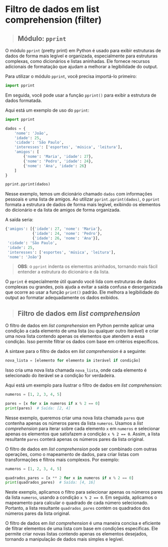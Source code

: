 # Filtro de dados em list comprehension (filter)

> ## **Módulo: `pprint`**

O módulo `pprint` (pretty print) em Python é usado para exibir estruturas de dados de forma mais legível e organizada, especialmente para estruturas complexas, como dicionários e listas aninhadas. Ele fornece recursos adicionais de formatação que ajudam a melhorar a legibilidade do output.

Para utilizar o módulo `pprint`, você precisa importá-lo primeiro:

```python
import pprint
```

Em seguida, você pode usar a função `pprint()` para exibir a estrutura de dados formatada.

Aqui está um exemplo de uso do `pprint`:

```python
import pprint

dados = {
    'nome': 'João',
    'idade': 25,
    'cidade': 'São Paulo',
    'interesses': ['esportes', 'música', 'leitura'],
    'amigos': [
        {'nome': 'Maria', 'idade': 27},
        {'nome': 'Pedro', 'idade': 24},
        {'nome': 'Ana', 'idade': 26}
    ]
}

pprint.pprint(dados)
```

Nesse exemplo, temos um dicionário chamado `dados` com informações pessoais e uma lista de amigos. Ao utilizar `pprint.pprint(dados)`, o `pprint` formata a estrutura de dados de forma mais legível, exibindo os elementos do dicionário e da lista de amigos de forma organizada.

A saída seria:

```python
{'amigos': [{'idade': 27, 'nome': 'Maria'},
            {'idade': 24, 'nome': 'Pedro'},
            {'idade': 26, 'nome': 'Ana'}],
 'cidade': 'São Paulo',
 'idade': 25,
 'interesses': ['esportes', 'música', 'leitura'],
 'nome': 'João'}
```

> **OBS**: o `pprint` indenta os elementos aninhados, tornando mais fácil entender a estrutura do dicionário e da lista.

O `pprint` é especialmente útil quando você lida com estruturas de dados complexas ou grandes, pois ajuda a evitar a saída confusa e desorganizada que ocorre ao usar a função `print()` padrão. Ele melhora a legibilidade do output ao formatar adequadamente os dados exibidos.

> ## **Filtro de dados em _list comprehension_**

O filtro de dados em _list comprehension_ em Python permite aplicar uma condição a cada elemento de uma lista (ou qualquer outro iterável) e criar uma nova lista contendo apenas os elementos que atendem a essa condição. Isso permite filtrar os dados com base em critérios específicos.

A sintaxe para o filtro de dados em _list comprehension_ é a seguinte:

```python
nova_lista = [elemento for elemento in iterável if condição]
```

Isso cria uma nova lista chamada `nova_lista`, onde cada elemento é selecionado do iterável se a condição for verdadeira.

Aqui está um exemplo para ilustrar o filtro de dados em _list comprehension_:

```python
numeros = [1, 2, 3, 4, 5]

pares = [x for x in numeros if x % 2 == 0]
print(pares)  # Saída: [2, 4]
```

Nesse exemplo, queremos criar uma nova lista chamada `pares` que contenha apenas os números pares da lista `numeros`. Usamos a _list comprehension_ para iterar sobre cada elemento `x` em `numeros` e selecionar apenas os elementos que satisfazem a condição `x % 2 == 0`. Assim, a lista resultante `pares` conterá apenas os números pares da lista original.

O filtro de dados em _list comprehension_ pode ser combinado com outras operações, como o mapeamento de dados, para criar listas com transformações e filtros mais complexos. Por exemplo:

```python
numeros = [1, 2, 3, 4, 5]

quadrados_pares = [x ** 2 for x in numeros if x % 2 == 0]
print(quadrados_pares)  # Saída: [4, 16]
```

Neste exemplo, aplicamos o filtro para selecionar apenas os números pares da lista `numeros`, usando a condição `x % 2 == 0`. Em seguida, aplicamos o mapeamento para calcular o quadrado de cada número selecionado. Portanto, a lista resultante `quadrados_pares` contém os quadrados dos números pares da lista original.

O filtro de dados em _list comprehension_ é uma maneira concisa e eficiente de filtrar elementos de uma lista com base em condições específicas. Ele permite criar novas listas contendo apenas os elementos desejados, tornando a manipulação de dados mais simples e legível.